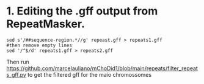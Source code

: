# 1. Editing the .gff output from RepeatMasker.

```
sed s'/##sequence-region.*//g' repeast.gff > repeats1.gff
#then remove empty lines
sed '/^$/d' repeats1.gff > repeats2.gff
```

Then run https://github.com/marcelauliano/mChoDid1/blob/main/repeats/filter_repeats_gff.py to get the filtered gff for the maio chromossomes 
